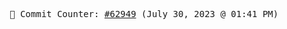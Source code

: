 <p align="center">
    <samp>
        📮 Commit Counter: <a href="https://github.com/Javascript-void0/Javascript-void0/commits/main">#62949</a> (July 30, 2023 @ 01:41 PM)
    </samp>
</p>